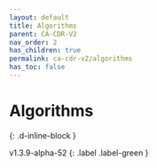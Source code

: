 ```yaml
---
layout: default
title: Algorithms
parent: CA-CDR-V2
nav_order: 2
has_children: true
permalink: ca-cdr-v2/algorithms
has_toc: false
---
```


# Algorithms
{: .d-inline-block }

v1.3.9-alpha-52
{: .label .label-green }
